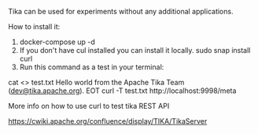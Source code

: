 Tika can be used for experiments without any additional applications.

How to install it:

1) docker-compose up -d
2) If you don't have cul installed you can install it locally. sudo snap install curl
3) Run this command as a test in your terminal:

cat <<EOT >> test.txt
Hello world from the Apache Tika Team (dev@tika.apache.org).
EOT
curl -T test.txt http://localhost:9998/meta

More info on how to use curl to test tika REST API

https://cwiki.apache.org/confluence/display/TIKA/TikaServer